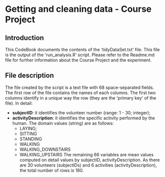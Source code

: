 # Getting and cleaning data - Course Project
## Introduction
This CodeBook documents the contents of the 'tidyDataSet.txt' file. This file is the output
of the 'run_analysis.R' script. Please refer to the Readme.md file for further information about
the Course Project and the experiment.
## File description
The file created by the script is a text file with 68 space-separated fields. The first row of 
the file contains the names of each columns. The first two columns identify in a unique way
the row (they are the 'primary key' of the file). In detail:
- **subjectID**: it identifies the volunteer number (range: 1 - 30; integer);
- **activityDescription**: it identifies the specific activity performed by the human. The domain 
values (string) are as follows:
    - LAYING;
    - SITTING
    - STANDING
    - WALKING
    - WALKING_DOWNSTAIRS
    - WALKING_UPSTAIRS
The remaining 66 variables are mean values computed on detail values by subjectID, 
activityDescription. As there are 30 volunteers (subjectIDs) and 
6 activities (activityDescription), the total number of rows is 180.
